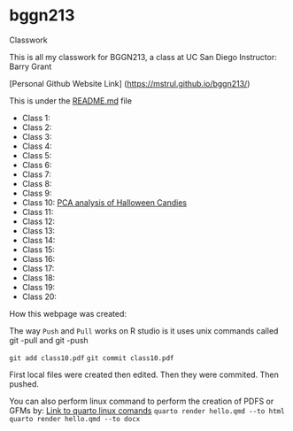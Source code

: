 # bggn213
Classwork

This is all my classwork for BGGN213, a class at UC San Diego
Instructor: Barry Grant

[Personal Github Website Link] (https://mstrul.github.io/bggn213/)

This is under the [README.md](https://github.com/mstrul/bggn213/blob/main/README.md) file

- Class 1:
- Class 2: 
- Class 3:
- Class 4:
- Class 5: 
- Class 6:
- Class 7:
- Class 8:
- Class 9:
- Class 10: [PCA analysis of Halloween Candies]()
- Class 11:
- Class 12:
- Class 13:
- Class 14:
- Class 15: 
- Class 16: 
- Class 17:
- Class 18:
- Class 19:
- Class 20: 

How this webpage was created:

The way `Push` and `Pull` works on R studio is it uses unix commands called git -pull and git -push 

`git add class10.pdf`
`git commit class10.pdf`

First local files were created then edited. Then they were commited. Then pushed. 

You can also perform linux command to perform the creation of PDFS or GFMs by:
[Link to quarto linux comands](https://quarto.org/docs/get-started/hello/text-editor.html)
`quarto render hello.qmd --to html`
`quarto render hello.qmd --to docx`
